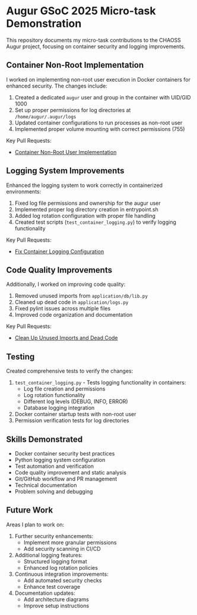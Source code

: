 # Augur GSoC 2025 Micro-task Demonstration

This repository documents my micro-task contributions to the CHAOSS Augur project, focusing on container security and logging improvements.

## Container Non-Root Implementation

I worked on implementing non-root user execution in Docker containers for enhanced security. The changes include:

1. Created a dedicated `augur` user and group in the container with UID/GID 1000
2. Set up proper permissions for log directories at `/home/augur/.augur/logs`
3. Updated container configurations to run processes as non-root user
4. Implemented proper volume mounting with correct permissions (755)

Key Pull Requests:
- [Container Non-Root User Implementation](https://github.com/KhanRayyan3622/augur/pull/1)

## Logging System Improvements

Enhanced the logging system to work correctly in containerized environments:

1. Fixed log file permissions and ownership for the augur user
2. Implemented proper log directory creation in entrypoint.sh
3. Added log rotation configuration with proper file handling
4. Created test scripts (`test_container_logging.py`) to verify logging functionality

Key Pull Requests:
- [Fix Container Logging Configuration](https://github.com/KhanRayyan3622/augur/pull/2)

## Code Quality Improvements

Additionally, I worked on improving code quality:

1. Removed unused imports from `application/db/lib.py`
2. Cleaned up dead code in `application/logs.py`
3. Fixed pylint issues across multiple files
4. Improved code organization and documentation

Key Pull Requests:
- [Clean Up Unused Imports and Dead Code](https://github.com/KhanRayyan3622/augur/pull/3)

## Testing

Created comprehensive tests to verify the changes:

1. `test_container_logging.py` - Tests logging functionality in containers:
   - Log file creation and permissions
   - Log rotation functionality
   - Different log levels (DEBUG, INFO, ERROR)
   - Database logging integration
2. Docker container startup tests with non-root user
3. Permission verification tests for log directories

## Skills Demonstrated

- Docker container security best practices
- Python logging system configuration
- Test automation and verification
- Code quality improvement and static analysis
- Git/GitHub workflow and PR management
- Technical documentation
- Problem solving and debugging

## Future Work

Areas I plan to work on:
1. Further security enhancements:
   - Implement more granular permissions
   - Add security scanning in CI/CD
2. Additional logging features:
   - Structured logging format
   - Enhanced log rotation policies
3. Continuous integration improvements:
   - Add automated security checks
   - Enhance test coverage
4. Documentation updates:
   - Add architecture diagrams
   - Improve setup instructions 